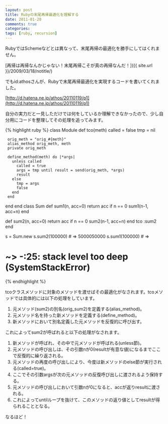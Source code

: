 ```yaml
---
layout: post
title: Rubyの末尾再帰最適化を理解する
date: 2011-01-20
comments: true
categories:
tags: [ruby, recursion]
---
```


RubyではSchemeなどとは異なって、末尾再帰の最適化を勝手にしてはくれません。

[再帰は再帰なんかじゃない！末尾再帰こそが真の再帰なんだ！]({{ site.url }}/2009/03/18/notitle/) 

でもid:athosさんが、Rubyで末尾再帰最適化を実現するコードを書いてくれました。

[http://d.hatena.ne.jp/athos/20110119/p1](http://d.hatena.ne.jp/athos/20110119/p1)

自分の実力だと一見しただけでは何をしているか理解できなかったので、少し自分用にコードを整理してその処理を追ってみます。

{% highlight ruby %}
 class Module
   def tco(meth)
     called = false
     tmp = nil
 
     orig_meth = "orig_#{meth}"
     alias_method orig_meth, meth
     private orig_meth
 
     define_method(meth) do |*args|
       unless called
         called = true
         args = tmp until result = send(orig_meth, *args)
         result
       else
         tmp = args
         false
       end
     end
   end
 end
 class Sum
   def sum1(n, acc=0)
     return acc if n == 0
     sum1(n-1, acc+n)
   end
 
   def sum2(n, acc=0)
     return acc if n == 0
     sum2(n-1, acc+n)
   end
   tco :sum2
 end
 
 s = Sum.new
 s.sum2(100000) # => 5000050000
 s.sum1(100000) # => 
 # ~> -:25: stack level too deep (SystemStackError)
{% endhighlight %}

tcoクラスメソッドに対象のメソッドを渡せばその最適化がなされます。tcoメソッドでは具体的には以下の処理をしています。

1. 元メソッド(sum2)の別名(orig_sum2)を定義する(alias_method)。
1. 元メソッド名を持った新メソッドを定義する(define_method)。
1. 新メソッドにおいて別名定義した元メソッドを反復的に呼び出す。

これによってsum2が呼ばれると以下の処理がなされます。

1. 新メソッドが呼ばれ、その中で元メソッドが呼ばれる(unless節)。
1. 元メソッドの呼び出しは、その引数nが0(resultが有意な値)になるまでここで反復的に繰り返される。
1. 元メソッドの再度の呼び出しにより、今度は新メソッドのelse節が実行される(called=true)。
1. ここでその引数argsが次の元メソッドの反復呼び出しに渡されるよう保持する。
1. 元メソッドの呼び出しにおいて引数nが0になると、accが返りresultに渡される。
1. これによってuntilループを抜けて、このメソッドの返り値としてresultが得られることとなる。

なるほど！

